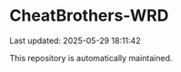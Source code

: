 # CheatBrothers-WRD

Last updated: 2025-05-29 18:11:42

This repository is automatically maintained.
